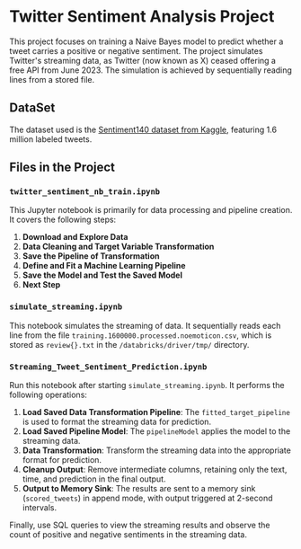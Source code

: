 # Twitter Sentiment Analysis Project

This project focuses on training a Naive Bayes model to predict whether a tweet carries a positive or negative sentiment. The project simulates Twitter's streaming data, as Twitter (now known as X) ceased offering a free API from June 2023. The simulation is achieved by sequentially reading lines from a stored file.

## DataSet

The dataset used is the [Sentiment140 dataset from Kaggle](https://www.kaggle.com/datasets/kazanova/sentiment140), featuring 1.6 million labeled tweets.

## Files in the Project

### `twitter_sentiment_nb_train.ipynb`

This Jupyter notebook is primarily for data processing and pipeline creation. It covers the following steps:

1. **Download and Explore Data**
2. **Data Cleaning and Target Variable Transformation**
3. **Save the Pipeline of Transformation**
4. **Define and Fit a Machine Learning Pipeline**
5. **Save the Model and Test the Saved Model**
6. **Next Step**

### `simulate_streaming.ipynb`

This notebook simulates the streaming of data. It sequentially reads each line from the file `training.1600000.processed.noemoticon.csv`, which is stored as `review{}.txt` in the `/databricks/driver/tmp/` directory.

### `Streaming_Tweet_Sentiment_Prediction.ipynb`

Run this notebook after starting `simulate_streaming.ipynb`. It performs the following operations:

1. **Load Saved Data Transformation Pipeline**: The `fitted_target_pipeline` is used to format the streaming data for prediction.
2. **Load Saved Pipeline Model**: The `pipelineModel` applies the model to the streaming data.
3. **Data Transformation**: Transform the streaming data into the appropriate format for prediction.
4. **Cleanup Output**: Remove intermediate columns, retaining only the text, time, and prediction in the final output.
5. **Output to Memory Sink**: The results are sent to a memory sink (`scored_tweets`) in append mode, with output triggered at 2-second intervals.

Finally, use SQL queries to view the streaming results and observe the count of positive and negative sentiments in the streaming data.

